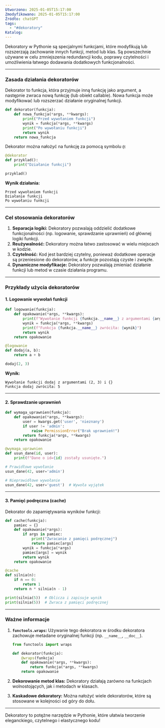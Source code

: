 ```yaml
---
Utworzono: 2025-01-05T15:17:00
Zmodyfikowano: 2025-01-05T15:17:00
Źródło: chatGPT
tags:
  - "#dekoratory"
Katalog:
---
```


Dekoratory w Pythonie są specjalnymi funkcjami, które modyfikują lub rozszerzają zachowanie innych funkcji, metod lub klas. Są powszechnie używane w celu zmniejszenia redundancji kodu, poprawy czytelności i umożliwienia łatwego dodawania dodatkowych funkcjonalności.

---

### **Zasada działania dekoratorów**
Dekorator to funkcja, która przyjmuje inną funkcję jako argument, a następnie zwraca nową funkcję (lub obiekt callable). Nowa funkcja może modyfikować lub rozszerzać działanie oryginalnej funkcji.

```python
def dekorator(funkcja):
    def nowa_funkcja(*args, **kwargs):
        print("Przed wywołaniem funkcji")
        wynik = funkcja(*args, **kwargs)
        print("Po wywołaniu funkcji")
        return wynik
    return nowa_funkcja
```

Dekorator można nałożyć na funkcję za pomocą symbolu `@`:

```python
@dekorator
def przyklad():
    print("Działanie funkcji")

przyklad()
```

**Wynik działania:**
```
Przed wywołaniem funkcji
Działanie funkcji
Po wywołaniu funkcji
```

---

### **Cel stosowania dekoratorów**
1. **Separacja logiki:** Dekoratory pozwalają oddzielić dodatkowe funkcjonalności (np. logowanie, sprawdzanie uprawnień) od głównej logiki funkcji.
2. **Reużywalność:** Dekoratory można łatwo zastosować w wielu miejscach w kodzie.
3. **Czytelność:** Kod jest bardziej czytelny, ponieważ dodatkowe operacje są przeniesione do dekoratorów, a funkcje pozostają czyste i zwięzłe.
4. **Dynamiczne modyfikacje:** Dekoratory pozwalają zmieniać działanie funkcji lub metod w czasie działania programu.

---

### **Przykłady użycia dekoratorów**

#### **1. Logowanie wywołań funkcji**
```python
def logowanie(funkcja):
    def opakowanie(*args, **kwargs):
        print(f"Wywołanie funkcji {funkcja.__name__} z argumentami {args} i {kwargs}")
        wynik = funkcja(*args, **kwargs)
        print(f"Funkcja {funkcja.__name__} zwróciła: {wynik}")
        return wynik
    return opakowanie

@logowanie
def dodaj(a, b):
    return a + b

dodaj(2, 3)
```

**Wynik:**
```
Wywołanie funkcji dodaj z argumentami (2, 3) i {}
Funkcja dodaj zwróciła: 5
```

---

#### **2. Sprawdzanie uprawnień**
```python
def wymaga_uprawnien(funkcja):
    def opakowanie(*args, **kwargs):
        user = kwargs.get('user', 'nieznany')
        if user != 'admin':
            raise PermissionError("Brak uprawnień!")
        return funkcja(*args, **kwargs)
    return opakowanie

@wymaga_uprawnien
def usun_dane(id, user):
    print(f"Dane o id={id} zostały usunięte.")

# Prawidłowe wywołanie
usun_dane(42, user='admin')

# Nieprawidłowe wywołanie
usun_dane(42, user='guest')  # Wywoła wyjątek
```

---

#### **3. Pamięć podręczna (cache)**
Dekorator do zapamiętywania wyników funkcji:

```python
def cache(funkcja):
    pamiec = {}
    def opakowanie(*args):
        if args in pamiec:
            print("Zwracanie z pamięci podręcznej")
            return pamiec[args]
        wynik = funkcja(*args)
        pamiec[args] = wynik
        return wynik
    return opakowanie

@cache
def silnia(n):
    if n == 0:
        return 1
    return n * silnia(n - 1)

print(silnia(5))  # Oblicza i zapisuje wynik
print(silnia(5))  # Zwraca z pamięci podręcznej
```

---

### **Ważne informacje**
1. **`functools.wraps`:** Używanie tego dekoratora w środku dekoratora zachowuje metadane oryginalnej funkcji (np. `__name__`, `__doc__`).
   ```python
   from functools import wraps

   def dekorator(funkcja):
       @wraps(funkcja)
       def opakowanie(*args, **kwargs):
           return funkcja(*args, **kwargs)
       return opakowanie
   ```

2. **Dekorowanie metod klas:** Dekoratory działają zarówno na funkcjach wolnostojących, jak i metodach w klasach.

3. **Kaskadowe dekoratory:** Można nałożyć wiele dekoratorów, które są stosowane w kolejności od góry do dołu.

---

Dekoratory to potężne narzędzie w Pythonie, które ułatwia tworzenie eleganckiego, czytelnego i elastycznego kodu!